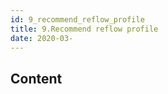 ```yaml
---
id: 9_recommend_reflow_profile
title: 9.Recommend reflow profile
date: 2020-03-
---
```



## Content